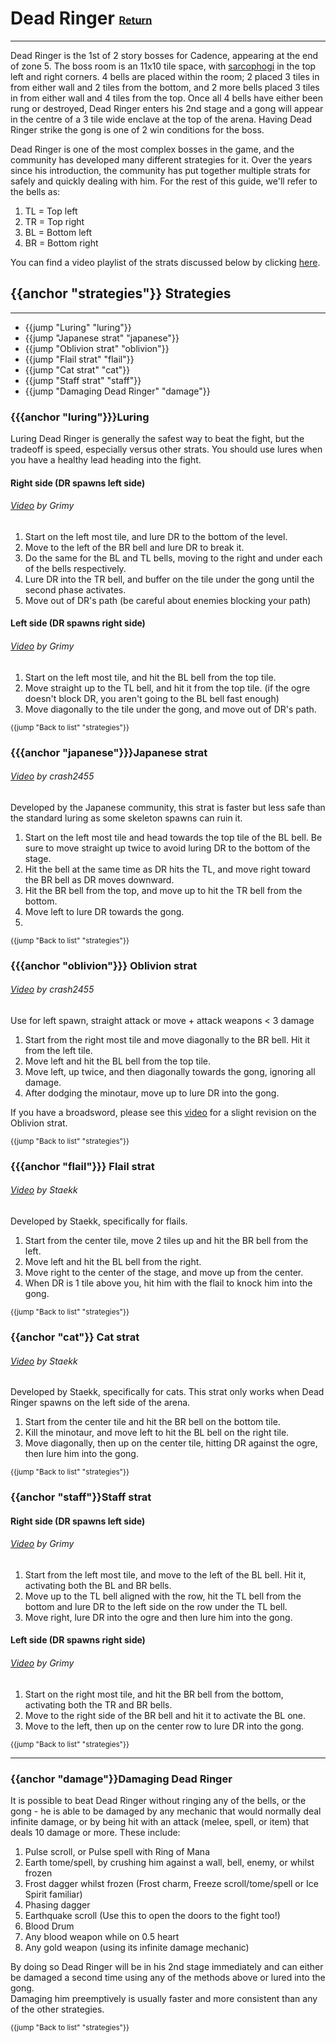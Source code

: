 # Dead Ringer <small><sub><sup>[Return](./)</sup></sub></small>
---
Dead Ringer is the 1st of 2 story bosses for Cadence, appearing at the end of zone 5.  The boss room is an 11x10 tile space, with [sarcophogi](../enemies/sarcophagi) in the top left and right corners.  4 bells are placed within the room; 2 placed 3 tiles in from either wall and 2 tiles from the bottom, and 2 more bells placed 3 tiles in from either wall and 4 tiles from the top.  Once all 4 bells have either been rung or destroyed, Dead Ringer enters his 2nd stage and a gong will appear in the centre of a 3 tile wide enclave at the top of the arena.  Having Dead Ringer strike the gong is one of 2 win conditions for the boss.

Dead Ringer is one of the most complex bosses in the game, and the community has developed many different strategies for it.  Over the years since his introduction, the community has put together multiple strats for safely and quickly dealing with him.  For the rest of this guide, we'll refer to the bells as:
  1) TL = Top left
  2) TR = Top right
  3) BL = Bottom left
  4) BR = Bottom right

You can find a video playlist of the strats discussed below by clicking [here](https://www.youtube.com/watch?v=ZjK1oEm8MY8&list=PLJUhDoVZKFEgt8Saw1LyLTDadZ09vGUaZ).
## {{anchor "strategies"}} Strategies
---
- {{jump "Luring" "luring"}}
- {{jump "Japanese strat" "japanese"}}
- {{jump "Oblivion strat" "oblivion"}}
- {{jump "Flail strat" "flail"}}
- {{jump "Cat strat" "cat"}}
- {{jump "Staff strat" "staff"}}
- {{jump "Damaging Dead Ringer" "damage"}}


### {{{anchor "luring"}}}Luring
Luring Dead Ringer is generally the safest way to beat the fight, but the tradeoff is speed, especially versus other strats.  You should use lures when you have a healthy lead heading into the fight.

#### Right side (DR spawns left side)
###### [Video](https://www.youtube.com/watch?v=K0Ly6x5amGA&t=56) by Grimy
1. Start on the left most tile, and lure DR to the bottom of the level.
2. Move to the left of the BR bell and lure DR to break it.
3. Do the same for the BL and TL bells, moving to the right and under each of the bells respectively.
4. Lure DR into the TR bell, and buffer on the tile under the gong until the second phase activates.
5. Move out of DR's path (be careful about enemies blocking your path)

#### Left side (DR spawns right side)
###### [Video](https://www.youtube.com/watch?v=K0Ly6x5amGA) by Grimy
1. Start on the left most tile, and hit the BL bell from the top tile.
2. Move straight up to the TL bell, and hit it from the top tile. (if the ogre doesn't block DR, you aren't going to the BL bell fast enough)
3. Move diagonally to the tile under the gong, and move out of DR's path.

<small>{{jump "Back to list" "strategies"}}</small>

### {{{anchor "japanese"}}}Japanese strat
###### [Video](http://www.youtube.com/watch?v=ZjK1oEm8MY8) by crash2455</small>
Developed by the Japanese community, this strat is faster but less safe than the standard luring as some skeleton spawns can ruin it.

1. Start on the left most tile and head towards the top tile of the BL bell. Be sure to move straight up twice to avoid luring DR to the bottom of the stage.
2. Hit the bell at the same time as DR hits the TL, and move right toward the BR bell as DR moves downward.
3. Hit the BR bell from the top, and move up to hit the TR bell from the bottom.
4. Move left to lure DR towards the gong.
5. 
<small>{{jump "Back to list" "strategies"}}</small>

### {{{anchor "oblivion"}}} Oblivion strat
###### [Video](https://www.youtube.com/watch?v=n9reINxktx4&t=47s) by crash2455

Use for left spawn, straight attack or move + attack weapons < 3 damage

1. Start from the right most tile and move diagonally to the BR bell. Hit it from the left tile. 
2. Move left and hit the BL bell from the top tile.
3. Move left, up twice, and then diagonally towards the gong, ignoring all damage.
4. After dodging the minotaur, move up to lure DR into the gong.

If you have a broadsword, please see this [video](https://www.youtube.com/watch?v=3ZkAu2SBSfQ) for a slight revision on the Oblivion strat.

<small>{{jump "Back to list" "strategies"}}</small>

### {{{anchor "flail"}}} Flail strat
###### [Video](https://www.youtube.com/watch?v=ecLiJnxDVgw) by Staekk
Developed by Staekk, specifically for flails.

1. Start from the center tile, move 2 tiles up and hit the BR bell from the left. 
2. Move left and hit the BL bell from the right.
3. Move right to the center of the stage, and move up from the center.
4. When DR is 1 tile above you, hit him with the flail to knock him into the gong.

<small>{{jump "Back to list" "strategies"}}</small>

### {{anchor "cat"}} Cat strat
###### [Video](http://www.youtube.com/watch?v=6N5UxyujGOM) by Staekk
Developed by Staekk, specifically for cats.  This strat only works when Dead Ringer spawns on the left side of the arena.

1. Start from the center tile and hit the BR bell on the bottom tile.
2. Kill the minotaur, and move left to hit the BL bell on the right tile.
3. Move diagonally, then up on the center tile, hitting DR against the ogre, then lure him into the gong.

<small>{{jump "Back to list" "strategies"}}</small>

### {{anchor "staff"}}Staff strat 

#### Right side (DR spawns left side)
###### [Video](http://www.youtube.com/watch?v=FlbRsjhWkJ0) by Grimy

1. Start from the left most tile, and move to the left of the BL bell. Hit it, activating both the BL and BR bells.
2. Move up to the TL bell aligned with the row, hit the TL bell from the bottom and lure DR to the left side on the row under the TL bell. 
3. Move right, lure DR into the ogre and then lure him into the gong.

#### Left side (DR spawns right side)
###### [Video](http://www.youtube.com/watch?v=ayiaDlB2TpQ) by Grimy

1. Start on the right most tile, and hit the BR bell from the bottom, activating both the TR and BR bells.
2. Move to the right side of the BR bell and hit it to activate the BL one.
3. Move to the left, then up on the center row to lure DR into the gong.

<small>{{jump "Back to list" "strategies"}}</small>

---
### {{anchor "damage"}}Damaging Dead Ringer
It is possible to beat Dead Ringer without ringing any of the bells, or the gong - he is able to be damaged by any mechanic that would normally deal infinite damage, or by being hit with an attack (melee, spell, or item) that deals 10 damage or more. These include:

1. Pulse scroll, or Pulse spell with Ring of Mana
2. Earth tome/spell, by crushing him against a wall, bell, enemy, or whilst frozen
3. Frost dagger whilst frozen (Frost charm, Freeze scroll/tome/spell or Ice Spirit familiar)
4. Phasing dagger
5. Earthquake scroll (Use this to open the doors to the fight too!)
6. Blood Drum
7. Any blood weapon while on 0.5 heart
8. Any gold weapon (using its infinite damage mechanic)

By doing so Dead Ringer will be in his 2nd stage immediately and can either be damaged a second time using any of the methods above or lured into the gong.  
Damaging him preemptively is usually faster and more consistent than any of the other strategies.

<small>{{jump "Back to list" "strategies"}}</small>
